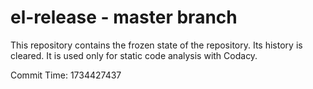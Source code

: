 # el-release - master branch

This repository contains the frozen state of the repository.
Its history is cleared. It is used only for static code
analysis with Codacy.

Commit Time: 1734427437